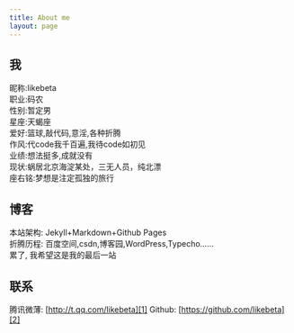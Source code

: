 ```yaml
---
title: About me
layout: page
---
```


## 我 ##

昵称:likebeta  
职业:码农  
性别:暂定男  
星座:天蝎座  
爱好:篮球,敲代码,意淫,各种折腾  
作风:代code我千百遍,我待code如初见  
业绩:想法挺多,成就没有  
现状:蜗居北京海淀某处，三无人员，纯北漂  
座右铭:梦想是注定孤独的旅行

## 博客 ##

本站架构: Jekyll+Markdown+Github Pages  
折腾历程: 百度空间,csdn,博客园,WordPress,Typecho......  
累了, 我希望这是我的最后一站

## 联系 ##

腾讯微薄: [http://t.qq.com/likebeta][1] 
Github: [https://github.com/likebeta][2]  


[1]:http://t.qq.com/likebeta
[2]:https://github.com/likebeta


